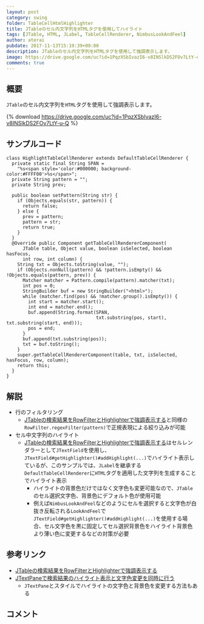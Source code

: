 ```yaml
---
layout: post
category: swing
folder: TableCellHtmlHighlighter
title: JTableのセル内文字列をHTMLタグを使用してハイライト
tags: [JTable, HTML, JLabel, TableCellRenderer, NimbusLookAndFeel]
author: aterai
pubdate: 2017-11-13T15:19:39+09:00
description: JTableのセル内文字列をHTMLタグを使用して強調表示します。
image: https://drive.google.com/uc?id=1PqzXSbIvazI6-v8INSlkDS2FOv7LtY-u-Q
comments: true
---
```

## 概要
`JTable`のセル内文字列を`HTML`タグを使用して強調表示します。

{% download https://drive.google.com/uc?id=1PqzXSbIvazI6-v8INSlkDS2FOv7LtY-u-Q %}

## サンプルコード
<pre class="prettyprint"><code>class HighlightTableCellRenderer extends DefaultTableCellRenderer {
  private static final String SPAN =
    "%s&lt;span style='color:#000000; background-color:#FFFF00'&gt;%s&lt;/span&gt;";
  private String pattern = "";
  private String prev;

  public boolean setPattern(String str) {
    if (Objects.equals(str, pattern)) {
      return false;
    } else {
      prev = pattern;
      pattern = str;
      return true;
    }
  }
  @Override public Component getTableCellRendererComponent(
      JTable table, Object value, boolean isSelected, boolean hasFocus,
      int row, int column) {
    String txt = Objects.toString(value, "");
    if (Objects.nonNull(pattern) &amp;&amp; !pattern.isEmpty() &amp;&amp; !Objects.equals(pattern, prev)) {
      Matcher matcher = Pattern.compile(pattern).matcher(txt);
      int pos = 0;
      StringBuilder buf = new StringBuilder("&lt;html&gt;");
      while (matcher.find(pos) &amp;&amp; !matcher.group().isEmpty()) {
        int start = matcher.start();
        int end = matcher.end();
        buf.append(String.format(SPAN,
                                 txt.substring(pos, start), txt.substring(start, end)));
        pos = end;
      }
      buf.append(txt.substring(pos));
      txt = buf.toString();
    }
    super.getTableCellRendererComponent(table, txt, isSelected, hasFocus, row, column);
    return this;
  }
}
</code></pre>

## 解説
- 行のフィルタリング
    - [JTableの検索結果をRowFilterとHighlighterで強調表示する](https://ateraimemo.com/Swing/TableHighlightRegexFilter.html)と同様の`RowFilter.regexFilter(pattern)`で正規表現による絞り込みが可能
- セル中文字列のハイライト
    - [JTableの検索結果をRowFilterとHighlighterで強調表示する](https://ateraimemo.com/Swing/TableHighlightRegexFilter.html)はセルレンダラーとして`JTextField`を使用し、`JTextField#getHighlighter()#addHighlight(...)`でハイライト表示しているが、このサンプルでは、`JLabel`を継承する`DefaultTableCellRenderer`に`HTML`タグを適用した文字列を生成することでハイライト表示
        - ハイライトの背景色だけではなく文字色も変更可能なので、`JTable`のセル選択文字色、背景色にデフォルト色が使用可能
        - 例えば`NimbusLookAndFeel`などのようにセルを選択すると文字色が白抜き反転される`LookAndFeel`で`JTextField#getHighlighter()#addHighlight(...)`を使用する場合、セル文字色を黒に固定してセル選択背景色をハイライト背景色より薄い色に変更するなどの対策が必要

<!-- dummy comment line for breaking list -->

## 参考リンク
- [JTableの検索結果をRowFilterとHighlighterで強調表示する](https://ateraimemo.com/Swing/TableHighlightRegexFilter.html)
- [JTextPaneで検索結果のハイライト表示と文字色変更を同時に行う](https://ateraimemo.com/Swing/HighlightTextForeground.html)
    - `JTextPane`とスタイルでハイライトの文字色と背景色を変更する方法もある

<!-- dummy comment line for breaking list -->

## コメント
